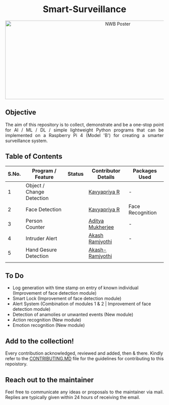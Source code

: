 <h1 align="center"><a name="section_name">Smart-Surveillance</a></h1>

<p align="center" width="100%">
<img width="700" height="250" alt="NWB Poster" src="https://raw.githubusercontent.com/Surveillance-NWB/Smart-Home-Surveillance/main/Project%20Poster.png">
</p>

## Objective
<div align="justify">
The aim of this repository is to collect, demonstrate and be a one-stop point for AI / ML / DL / simple lightweight Python programs that can be implemented on a Raspberry Pi 4 (Model 'B') for creating a smarter surveillance system.
</div>

## Table of Contents
| S.No. | Program / Feature  |  Status  | Contributor Details  | Packages Used  |
|---|---|---|---|---|
| 1 | Object / Change Detection  |   | [Kavyapriya R](https://github.com/Kavyapriyakp) | - |
| 2 | Face Detection  |   | [Kavyapriya R](https://github.com/Kavyapriyakp) | Face Recognition |
| 3 | Person Counter |  | [Aditya Mukherjee](https://github.com/adityamukherjee42) | -  |
| 4 | Intruder Alert  |   | [Akash Ramjyothi](https://github.com/Akash-Ramjyothi)  |  - |
| 5 | Hand Gesure Detection  | | [Akash-Ramjyothi](https://github.com/Akash-Ramjyothi)  |  |
|  | |   |  | |

## To Do
* Log generation with time stamp on entry of known individual (Improvement of face detection module)
* Smart Lock (Improvement of face detection module)
* Alert System (Combination of modules 1 & 2 | Improvement of face detection module)
* Detection of anamolies or unwanted events (New module)
* Action recognition (New module)
* Emotion recognition (New module)

## Add to the collection!

Every contribution acknowledged, reviewed and added, then & there. Kindly refer to the [CONTRIBUTING.MD](https://github.com/Surveillance-NWB/Home-Surveillance/blob/main/CONTRIBUTING.md) file for the guidelines for contributing to this repoistory.

## Reach out to the maintainer
<div align="justify">
Feel free to communicate any ideas or proposals to the maintainer via mail.  Replies are typically given within 24 hours of receiving the email.
</div>


